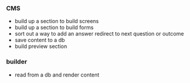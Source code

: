 ### CMS

- build up a section to build screens 
- build up a section to build forms
- sort out a way to add an answer redirect to next question or outcome
- save content to a db 
- build preview section

### builder

- read from a db and render content